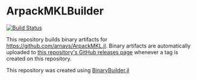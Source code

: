 # ArpackMKLBuilder

[![Build Status](https://travis-ci.org/arnavs/ArpackMKLBuilder.svg?branch=master)](https://travis-ci.org/arnavs/ArpackMKLBuilder)

This repository builds binary artifacts for https://github.com/arnavs/ArpackMKL.jl. Binary artifacts are automatically uploaded to
[this repository's GitHub releases page](https://github.com/arnavs/ArpackMKLBuilder/releases) whenever a tag is created
on this repository.

This repository was created using [BinaryBuilder.jl](https://github.com/JuliaPackaging/BinaryBuilder.jl)
